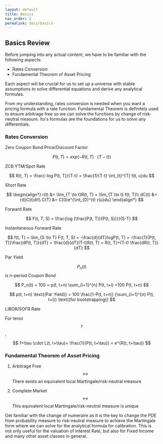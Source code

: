```yaml
---
layout: default
title: Basics
nav_order: 2
permalink: docs/basics
---
```


## Basics Review 

Before jumping into any actual content, we have to be familiar with the following aspects: 
- Rates Conversion
- Fundamental Theorem of Asset Pricing

Each aspect will be crucial for us to set up a universe with stable assumptions to solve differential equations and derive any analytical formulas. 

From my understanding, rates conversion is needed when you want a pricing formula with a rate function. Fundamental Theorem is definitely used to ensure arbitrage free so we can solve the functions by change of risk-neutral measure. Ito's formulas are the foundations for us to solve any differentials. 

### Rates Conversion 


Zero Coupon Bond Price/Discount Factor

$$
P(t, T) = exp(-R(t, T) \cdot (T-t))
$$

ZCB YTM/Spot Rate

$$
R(t, T) = \frac{-log P(t, T)}{T-t} = \frac{1}{T-t} \int_{t}^{T} f(t, u)du
$$

Short Rate

$$
\begin{align*}
    r(t) &= \lim_{T \to t}R(t, T) = \lim_{T \to t} f(t, T)\\
    dC(t) &= r(t)C(t)dt\\
    C(T) &= C(0)e^{\int_{0}^{t} r(u)du}
\end{align*}
$$

Forward Rate

$$
F(t, T, S) = \frac{log (\frac{P(t, T)}{P(t, S)})}{S-T}
$$

Instantaneous Forward Rate

$$
f(t, T) = \lim_{S \to T} F(t, T, S) = -\frac{d}{dT}logP(t, T) = -\frac{1}{P(t, T)}\frac{dP(t, T)}{dT} = \frac{d}{dT}(T-t)R(t, T) = R(t, T)+(T-t) \frac{dR(t, T)}{dT}
$$

Par Yield

$$P_n(t)$$ is n-period Coupon Bond

$$
P_n(t) = 100 = p(t, t+n) \sum_{i=1}^{n} P(t, t+i) +100 P(t, t+n)
$$ 

$$
p(t, t+n) \text{(Par Yield)} = 100 \frac{1-P(t, t+n)} {\sum_{i=1}^{n} P(t, t+i)} \text{(for bootstrapping)}
$$

LIBOR/SOFR Rate

For tenor $$\tau$$, 

$$
1+\tau \cdot L(t, t+\tau)= \frac{1}{P(t, t+\tau)} = e^{R(t, t+\tau)}
$$


### Fundamental Theorem of Asset Pricing 

1. Arbitrage Free $$\leftrightarrow$$ There exists an equivalent local Martingale/risk-neutral measure

2. Complete Market $$\leftrightarrow$$ This equivalent local Martingale/risk-neutral measure is unique

Get familiar with the change of numeraire as it is the key to change the PDE from probability measure to risk-neutral measure to achieve the Martingale form where we can solve for the analytical formula for calibration. This is not only useful for the valuation of Interest Rate, but also for Fixed Income and many other asset classes in general. 

